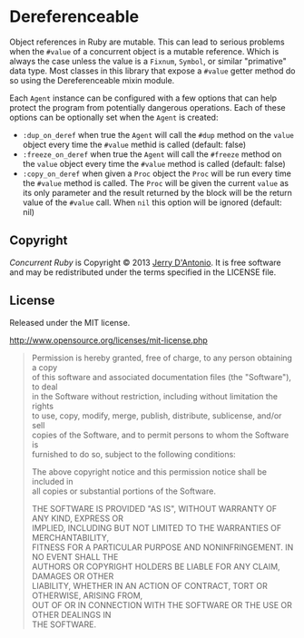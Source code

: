 # Dereferenceable

Object references in Ruby are mutable. This can lead to serious problems when
the `#value` of a concurrent object is a mutable reference. Which is always the
case unless the value is a `Fixnum`, `Symbol`, or similar "primative" data type.
Most classes in this library that expose a `#value` getter method do so using
the Dereferenceable mixin module.


Each `Agent` instance can be configured with a few options that can help protect the
program from potentially dangerous operations. Each of these options can be
optionally set when the `Agent` is created:

* `:dup_on_deref` when true the `Agent` will call the `#dup` method on the
  `value` object every time the `#value` methid is called (default: false)
* `:freeze_on_deref` when true the `Agent` will call the `#freeze` method on the
  `value` object every time the `#value` method is called (default: false)
* `:copy_on_deref` when given a `Proc` object the `Proc` will be run every time
  the `#value` method is called. The `Proc` will be given the current `value` as
  its only parameter and the result returned by the block will be the return
  value of the `#value` call. When `nil` this option will be ignored (default:
  nil)

## Copyright

*Concurrent Ruby* is Copyright &copy; 2013 [Jerry D'Antonio](https://twitter.com/jerrydantonio).
It is free software and may be redistributed under the terms specified in the LICENSE file.

## License

Released under the MIT license.

http://www.opensource.org/licenses/mit-license.php  

> Permission is hereby granted, free of charge, to any person obtaining a copy  
> of this software and associated documentation files (the "Software"), to deal  
> in the Software without restriction, including without limitation the rights  
> to use, copy, modify, merge, publish, distribute, sublicense, and/or sell  
> copies of the Software, and to permit persons to whom the Software is  
> furnished to do so, subject to the following conditions:  
> 
> The above copyright notice and this permission notice shall be included in  
> all copies or substantial portions of the Software.  
> 
> THE SOFTWARE IS PROVIDED "AS IS", WITHOUT WARRANTY OF ANY KIND, EXPRESS OR  
> IMPLIED, INCLUDING BUT NOT LIMITED TO THE WARRANTIES OF MERCHANTABILITY,  
> FITNESS FOR A PARTICULAR PURPOSE AND NONINFRINGEMENT. IN NO EVENT SHALL THE  
> AUTHORS OR COPYRIGHT HOLDERS BE LIABLE FOR ANY CLAIM, DAMAGES OR OTHER  
> LIABILITY, WHETHER IN AN ACTION OF CONTRACT, TORT OR OTHERWISE, ARISING FROM,  
> OUT OF OR IN CONNECTION WITH THE SOFTWARE OR THE USE OR OTHER DEALINGS IN  
> THE SOFTWARE.  
